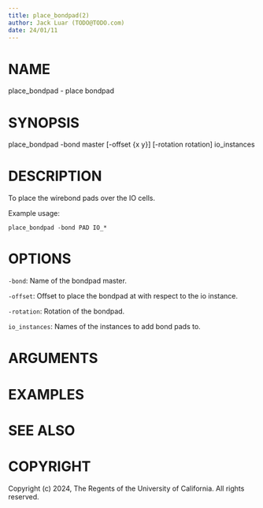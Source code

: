 ```yaml
---
title: place_bondpad(2)
author: Jack Luar (TODO@TODO.com)
date: 24/01/11
---
```


# NAME

place_bondpad - place bondpad

# SYNOPSIS

place_bondpad 
    -bond master
    [-offset {x y}]
    [-rotation rotation]
    io_instances


# DESCRIPTION

To place the wirebond pads over the IO cells.

Example usage:

```
place_bondpad -bond PAD IO_*
```

# OPTIONS

`-bond`:  Name of the bondpad master.

`-offset`:  Offset to place the bondpad at with respect to the io instance.

`-rotation`:  Rotation of the bondpad.

`io_instances`:  Names of the instances to add bond pads to.

# ARGUMENTS

# EXAMPLES

# SEE ALSO

# COPYRIGHT

Copyright (c) 2024, The Regents of the University of California. All rights reserved.
